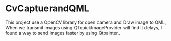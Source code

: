 # CvCaptuerandQML
This project use a OpenCV library for open camera and Draw image to QML, When we transmit images using QTquickImageProvider will find it delays, I found a way to send images faster by using Qtpainter..
